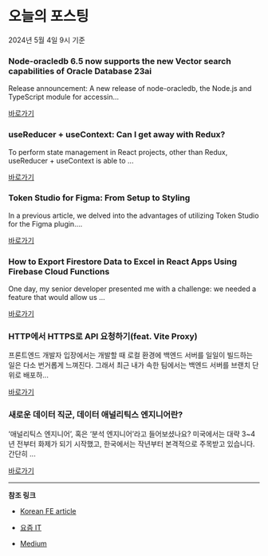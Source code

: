 # 오늘의 포스팅 
2024년 5월 4일 9시 기준 

### Node-oracledb 6.5 now supports the new Vector search capabilities of Oracle Database 23ai 

 Release announcement: A new release of node-oracledb, the Node.js and TypeScript module for accessin... 

 [바로가기](https://medium.com/m/signin?actionUrl=https%3A%2F%2Fmedium.com%2F_%2Fbookmark%2Fp%2F2a504d2fb279&operation=register&redirect=https%3A%2F%2Fmedium.com%2F%40sharad-chandran%2Fnode-oracledb-6-5-now-supports-the-new-vector-search-capabilities-of-oracle-database-23ai-2a504d2fb279&source=---------0-84----------typescript------bookmark_preview----a840dffd_bbbb_47b3_89fe_02bcc003dadd-------) 

### useReducer + useContext: Can I get away with Redux? 

 To perform state management in React projects, other than Redux, useReducer + useContext is able to ... 

 [바로가기](https://medium.com/m/signin?actionUrl=https%3A%2F%2Fmedium.com%2F_%2Fbookmark%2Fp%2F7632eb67b46e&operation=register&redirect=https%3A%2F%2Fmedium.com%2F%40rainryy%2Fusereducer-usecontext-can-i-get-away-with-redux-7632eb67b46e&source=---------0-84----------frontend------bookmark_preview----6b8a62a0_b11e_437c_ae7c_e9d29bce26d3-------) 

### Token Studio for Figma: From Setup to Styling 

 In a previous article, we delved into the advantages of utilizing Token Studio for the Figma plugin.... 

 [바로가기](https://medium.com/m/signin?actionUrl=https%3A%2F%2Fmedium.com%2F_%2Fbookmark%2Fp%2F55d9d8b914ff&operation=register&redirect=https%3A%2F%2Fblog.octalabs.com%2Ftoken-studio-for-figma-from-setup-to-styling-55d9d8b914ff&source=---------0-84----------reactjs------bookmark_preview----94b66ebd_64d2_44aa_9a5f_5873a79365ed-------) 

### How to Export Firestore Data to Excel in React Apps Using Firebase Cloud Functions 

 One day, my senior developer presented me with a challenge: we needed a feature that would allow us ... 

 [바로가기](https://medium.com/m/signin?actionUrl=https%3A%2F%2Fmedium.com%2F_%2Fbookmark%2Fp%2F46998a329b6a&operation=register&redirect=https%3A%2F%2Fmedium.com%2F%40tilajidixit%2Fhow-to-export-firestore-data-to-excel-in-react-apps-using-firebase-cloud-functions-46998a329b6a&source=---------0-84----------nextjs------bookmark_preview----fe047014_8f18_47cd_afb1_b24579879d6d-------) 

### HTTP에서 HTTPS로 API 요청하기(feat. Vite Proxy) 

 프론트엔드 개발자 입장에서는 개발할 때 로컬 환경에 백엔드 서버를 일일이 빌드하는 일은 다소 번거롭게 느껴진다. 그래서 최근 내가 속한 팀에서는 백엔드 서버를 브랜치 단위로 배포하... 

 [바로가기](https://yozm.wishket.com/magazine/detail/2565/) 

### 새로운 데이터 직군, 데이터 애널리틱스 엔지니어란? 

 ‘애널리틱스 엔지니어’, 혹은 ‘분석 엔지니어’라고 들어보셨나요? 미국에서는 대략 3~4년 전부터 화제가 되기 시작했고, 한국에서는 작년부터 본격적으로 주목받고 있습니다. 간단히 ... 

 [바로가기](https://yozm.wishket.com/magazine/detail/2563/) 

---

**참조 링크**

- [Korean FE article](https://kofearticle.substack.com) 

- [요즘 IT](https://yozm.wishket.com/magazine) 

- [Medium](https://medium.com) 

